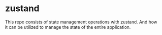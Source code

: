# zustand
This repo consists of state management operations with zustand. And how it can be utilized to manage the state of the entire application.
